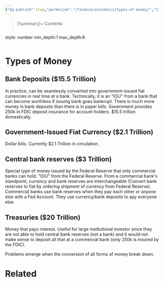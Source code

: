 ```yaml
---
{"dg-publish":true,"permalink":"/finance/economics/types-of-money/","title":"Types of Money","tags":["econ"]}
---
```



>[!summary]+ Contents
>```toc
style: number
min_depth:1
max_depth:6 
>```


# Types of Money
## Bank Deposits ($15.5 Trillion)
In practice, can be seamlessly converted into government-issued fiat currencies in real time at a bank. Technically, it is an "IOU" from a bank that can become worthless if issuing bank goes bankrupt. There is much more money in bank deposits than there is in paper bills. Government provides 250k in FDIC deposit insurance for account holders. $15.5 trillion domestically.

## Government-Issued Fiat Currency ($2.1 Trillion)
Dollar bills. Currently $2.1 Trillion in circulation.

## Central bank reserves ($3 Trillion)
Special type of money issued by the Federal Reserve that only commercial banks can hold. "IOU" from the Federal Reserve. From a commercial bank's standpoint, currency and bank reserves are interchangeable (Convert bank reserves to fiat by ordering shipment of currency from Federal Reserve). Commercial banks use bank reserves when they pay each other or anyone else with a Fed Account. They use currency/bank deposits to apy everyone else. 

## Treasuries ($20 Trillion)
Money that pays interest. Useful for large institutional investor since they are not able to hold central bank reserves (not a bank) and it would not make sense to deposit all that at a commercial bank (only 250k is insured by the FDIC). 

Problems emerge when the conversion of all forms of money break down.
# Related
